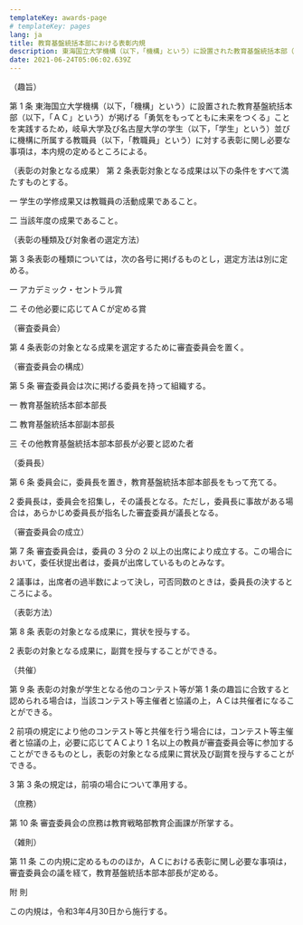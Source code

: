 ```yaml
---
templateKey: awards-page
# templateKey: pages
lang: ja
title: 教育基盤統括本部における表彰内規
description: 東海国立大学機構（以下，「機構」という）に設置された教育基盤統括本部（以下，「ＡＣ」という）が掲げる「勇気をもってともに未来をつくる」ことを実践するため，岐阜大学及び名古屋大学の学生（以下，「学生」という）並びに機構に所属する教職員（以下，「教職員」という）に対する表彰に関し必要な事項は，本内規の定めるところによる。
date: 2021-06-24T05:06:02.639Z
---
```


（趣旨）

第 1 条 東海国立大学機構（以下，「機構」という）に設置された教育基盤統括本部（以下，「ＡＣ」という）が掲げる「勇気をもってともに未来をつくる」ことを実践するため，岐阜大学及び名古屋大学の学生（以下，「学生」という）並びに機構に所属する教職員（以下，「教職員」という）に対する表彰に関し必要な事項は，本内規の定めるところによる。

（表彰の対象となる成果）
第 2 条表彰対象となる成果は以下の条件をすべて満たすものとする。

一 学生の学修成果又は教職員の活動成果であること。

二 当該年度の成果であること。

（表彰の種類及び対象者の選定方法）

第 3 条表彰の種類については，次の各号に掲げるものとし，選定方法は別に定める。

一 アカデミック・セントラル賞

二 その他必要に応じてＡＣが定める賞

（審査委員会）

第 4 条表彰の対象となる成果を選定するために審査委員会を置く。

（審査委員会の構成）

第 5 条 審査委員会は次に掲げる委員を持って組織する。

一 教育基盤統括本部本部長

二 教育基盤統括本部副本部長

三 その他教育基盤統括本部本部長が必要と認めた者

（委員長）

第 6 条 委員会に，委員長を置き，教育基盤統括本部本部長をもって充てる。

2 委員長は，委員会を招集し，その議長となる。ただし，委員長に事故がある場合は，あらかじめ委員長が指名した審査委員が議長となる。

（審査委員会の成立）

第 7 条 審査委員会は，委員の 3 分の 2 以上の出席により成立する。この場合において，委任状提出者は，委員が出席しているものとみなす。

2 議事は，出席者の過半数によって決し，可否同数のときは，委員長の決するところによる。

（表彰方法）

第 8 条 表彰の対象となる成果に，賞状を授与する。

2 表彰の対象となる成果に，副賞を授与することができる。

（共催）

第 9 条 表彰の対象が学生となる他のコンテスト等が第 1 条の趣旨に合致すると認められる場合は，当該コンテスト等主催者と協議の上，ＡＣは共催者になることができる。

2 前項の規定により他のコンテスト等と共催を行う場合には，コンテスト等主催者と協議の上，必要に応じてＡＣより 1 名以上の教員が審査委員会等に参加することができるものとし，表彰の対象となる成果に賞状及び副賞を授与することができる。

3 第 3 条の規定は，前項の場合について準用する。

（庶務）

第 10 条 審査委員会の庶務は教育戦略部教育企画課が所掌する。

（雑則）

第 11 条 この内規に定めるもののほか，ＡＣにおける表彰に関し必要な事項は，審査委員会の議を経て，教育基盤統括本部本部長が定める。

附 則

この内規は，令和3年4月30日から施行する。